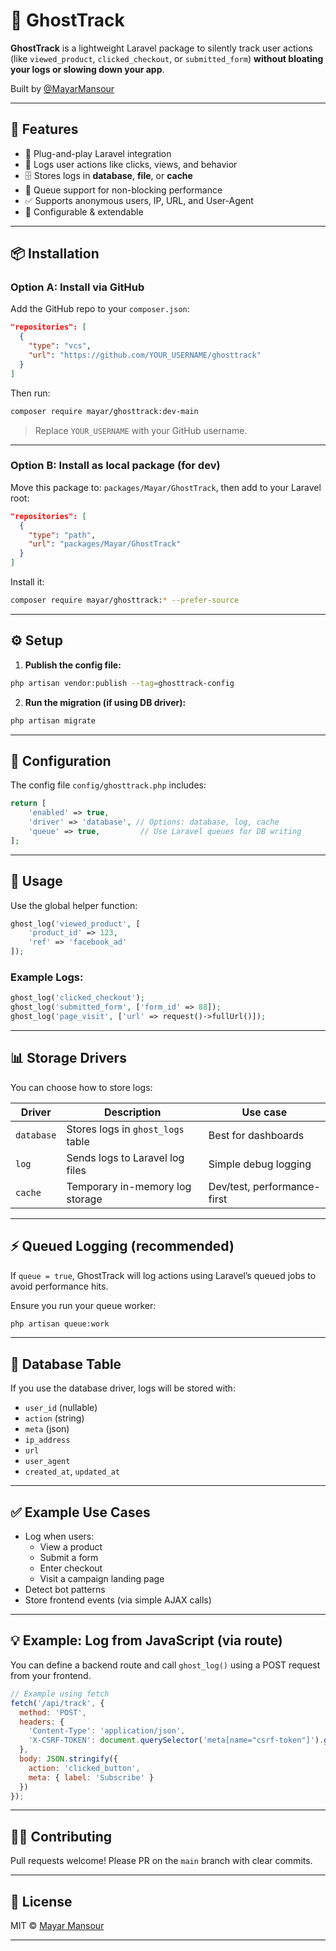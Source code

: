# 👻 GhostTrack

**GhostTrack** is a lightweight Laravel package to silently track user actions (like `viewed_product`, `clicked_checkout`, or `submitted_form`) **without bloating your logs or slowing down your app**.

Built by [@MayarMansour](https://github.com/mayar-mansour)

---

## 🚀 Features

- 🧩 Plug-and-play Laravel integration
- 📝 Logs user actions like clicks, views, and behavior
- 🗄️ Stores logs in **database**, **file**, or **cache**
- 🧵 Queue support for non-blocking performance
- ✅ Supports anonymous users, IP, URL, and User-Agent
- 🔧 Configurable & extendable

---

## 📦 Installation

### Option A: Install via GitHub

Add the GitHub repo to your `composer.json`:

```json
"repositories": [
  {
    "type": "vcs",
    "url": "https://github.com/YOUR_USERNAME/ghosttrack"
  }
]
```

Then run:

```bash
composer require mayar/ghosttrack:dev-main
```

> Replace `YOUR_USERNAME` with your GitHub username.

---

### Option B: Install as local package (for dev)

Move this package to: `packages/Mayar/GhostTrack`, then add to your Laravel root:

```json
"repositories": [
  {
    "type": "path",
    "url": "packages/Mayar/GhostTrack"
  }
]
```

Install it:

```bash
composer require mayar/ghosttrack:* --prefer-source
```

---

## ⚙️ Setup

1. **Publish the config file:**

```bash
php artisan vendor:publish --tag=ghosttrack-config
```

2. **Run the migration (if using DB driver):**

```bash
php artisan migrate
```

---

## 🔧 Configuration

The config file `config/ghosttrack.php` includes:

```php
return [
    'enabled' => true,
    'driver' => 'database', // Options: database, log, cache
    'queue' => true,         // Use Laravel queues for DB writing
];
```

---

## 🧪 Usage

Use the global helper function:

```php
ghost_log('viewed_product', [
    'product_id' => 123,
    'ref' => 'facebook_ad'
]);
```

### Example Logs:

```php
ghost_log('clicked_checkout');
ghost_log('submitted_form', ['form_id' => 88]);
ghost_log('page_visit', ['url' => request()->fullUrl()]);
```

---

## 📊 Storage Drivers

You can choose how to store logs:

| Driver   | Description                        | Use case                  |
|----------|------------------------------------|---------------------------|
| `database` | Stores logs in `ghost_logs` table   | Best for dashboards        |
| `log`    | Sends logs to Laravel log files    | Simple debug logging       |
| `cache`  | Temporary in-memory log storage    | Dev/test, performance-first|

---

## ⚡ Queued Logging (recommended)

If `queue = true`, GhostTrack will log actions using Laravel’s queued jobs to avoid performance hits.

Ensure you run your queue worker:

```bash
php artisan queue:work
```

---

## 📂 Database Table

If you use the database driver, logs will be stored with:

- `user_id` (nullable)
- `action` (string)
- `meta` (json)
- `ip_address`
- `url`
- `user_agent`
- `created_at`, `updated_at`

---

## ✅ Example Use Cases

- Log when users:
  - View a product
  - Submit a form
  - Enter checkout
  - Visit a campaign landing page
- Detect bot patterns
- Store frontend events (via simple AJAX calls)

---

## 💡 Example: Log from JavaScript (via route)

You can define a backend route and call `ghost_log()` using a POST request from your frontend.

```js
// Example using fetch
fetch('/api/track', {
  method: 'POST',
  headers: {
    'Content-Type': 'application/json',
    'X-CSRF-TOKEN': document.querySelector('meta[name="csrf-token"]').getAttribute('content')
  },
  body: JSON.stringify({
    action: 'clicked_button',
    meta: { label: 'Subscribe' }
  })
});
```

---

## 🧑‍💻 Contributing

Pull requests welcome! Please PR on the `main` branch with clear commits.

---

## 📄 License

MIT © [Mayar Mansour](https://github.com/mayar-mansour)

---
